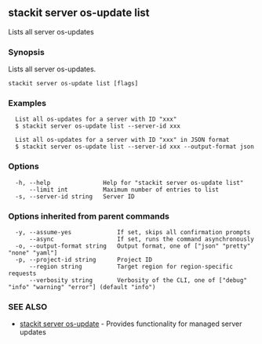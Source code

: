 ## stackit server os-update list

Lists all server os-updates

### Synopsis

Lists all server os-updates.

```
stackit server os-update list [flags]
```

### Examples

```
  List all os-updates for a server with ID "xxx"
  $ stackit server os-update list --server-id xxx

  List all os-updates for a server with ID "xxx" in JSON format
  $ stackit server os-update list --server-id xxx --output-format json
```

### Options

```
  -h, --help               Help for "stackit server os-update list"
      --limit int          Maximum number of entries to list
  -s, --server-id string   Server ID
```

### Options inherited from parent commands

```
  -y, --assume-yes             If set, skips all confirmation prompts
      --async                  If set, runs the command asynchronously
  -o, --output-format string   Output format, one of ["json" "pretty" "none" "yaml"]
  -p, --project-id string      Project ID
      --region string          Target region for region-specific requests
      --verbosity string       Verbosity of the CLI, one of ["debug" "info" "warning" "error"] (default "info")
```

### SEE ALSO

* [stackit server os-update](./stackit_server_os-update.md)	 - Provides functionality for managed server updates

